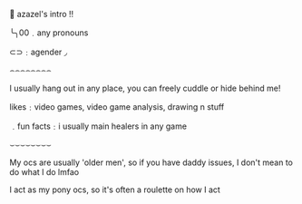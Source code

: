 🍎  azazel's intro !!

╰╮00﹒any pronouns

⊂⊃﹕agender ◞


⌢⌢⌢⌢⌢⌢⌢⌢

I usually hang out in any place, you can freely cuddle or hide behind me!

likes﹕video games, video game analysis, drawing n stuff

﹒fun facts﹕i usually main healers in any game

⌣⌣⌣⌣⌣⌣⌣⌣

My ocs are usually 'older men', so if you have daddy issues, I don't mean to do what I do lmfao

I act as my pony ocs, so it's often a roulette on how I act
